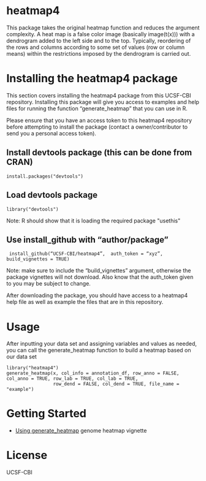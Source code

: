 # heatmap4
This package takes the original heatmap function and reduces the argument complexity.
A heat map is a false color image (basically image(t(x))) with a dendrogram added to the left side and to the top. Typically, reordering of the rows and columns according to some set of values (row or column means) within the restrictions imposed by the dendrogram is carried out.
# Installing the heatmap4 package
This section covers installing the heatmap4 package from this UCSF-CBI repository. Installing this package will give you access to examples and help files for running the function “generate_heatmap” that you can use in R.

Please ensure that you have an access token to this heatmap4 repository before attempting to install the package (contact a owner/contributor to send you a personal access token). 

## Install devtools package (this can be done from CRAN)
```{r}
install.packages("devtools")
```

## Load devtools package 
```{r}
library("devtools")
```
Note: R should show that it is loading the required package "usethis"


## Use install_github with “author/package”
```{r}
 install_github(“UCSF-CBI/heatmap4”,  auth_token = “xyz”, build_vignettes = TRUE)
```
Note: make sure to include the “build_vignettes” argument, otherwise the package vignettes will not download. Also know that the auth_token given to you may be subject to change.

After downloading the package, you should have access to a heatmap4 help file as well as example the files that are in this repository. 

# Usage
After inputting your data set and assigning variables and values as needed, you can call the generate_heatmap function to build a heatmap based on our data set 

```{r}
library("heatmap4")
generate_heatmap(x, col_info = annotation_df, row_anno = FALSE, col_anno = TRUE, row_lab = TRUE, col_lab = TRUE,
                 row_dend = FALSE, col_dend = TRUE, file_name = "example")

```

# Getting Started
* [Using generate_heatmap](https://github.com/UCSF-CBI/heatmap4/blob/master/vignettes/genomeheatmap.rmd) genome heatmap vignette 


# License
UCSF-CBI


